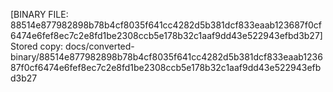 [BINARY FILE: 88514e877982898b78b4cf8035f641cc4282d5b381dcf833eaab123687f0cf6474e6fef8ec7c2e8fd1be2308ccb5e178b32c1aaf9dd43e522943efbd3b27]
Stored copy: docs/converted-binary/88514e877982898b78b4cf8035f641cc4282d5b381dcf833eaab123687f0cf6474e6fef8ec7c2e8fd1be2308ccb5e178b32c1aaf9dd43e522943efbd3b27

